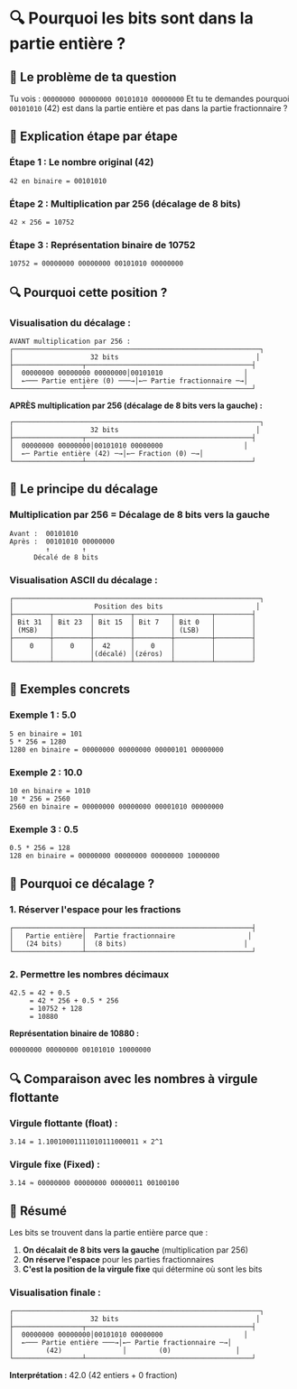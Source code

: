 # 🔍 Pourquoi les bits sont dans la partie entière ?

## 🎯 Le problème de ta question

Tu vois : `00000000 00000000 00101010 00000000`
Et tu te demandes pourquoi `00101010` (42) est dans la partie entière et pas dans la partie fractionnaire ?

## 🧮 Explication étape par étape

### Étape 1 : Le nombre original (42)
```
42 en binaire = 00101010
```

### Étape 2 : Multiplication par 256 (décalage de 8 bits)
```
42 × 256 = 10752
```

### Étape 3 : Représentation binaire de 10752
```
10752 = 00000000 00000000 00101010 00000000
```

## 🔍 Pourquoi cette position ?

### Visualisation du décalage :

```
AVANT multiplication par 256 :
┌─────────────────────────────────────────────────────────────┐
│                   32 bits                                  │
├─────────────────┬─────────────────────────────────────────┤
│  00000000 00000000 00000000│00101010                    │
│  ←─── Partie entière (0) ───→│←─ Partie fractionnaire ─→│
└─────────────────┴─────────────────────────────────────────┘
```

**APRÈS multiplication par 256 (décalage de 8 bits vers la gauche) :**
```
┌─────────────────────────────────────────────────────────────┐
│                   32 bits                                  │
├─────────────────┬─────────────────────────────────────────┤
│  00000000 00000000│00101010 00000000                    │
│  ←─ Partie entière (42) ─→│←─ Fraction (0) ─→│
└─────────────────┴─────────────────────────────────────────┘
```

## 🎯 Le principe du décalage

### Multiplication par 256 = Décalage de 8 bits vers la gauche

```
Avant :  00101010
Après :  00101010 00000000
         ↑        ↑
      Décalé de 8 bits
```

### Visualisation ASCII du décalage :

```
┌─────────────────────────────────────────────────────────────┐
│                    Position des bits                       │
├─────────┬─────────┬─────────┬─────────┬─────────┬─────────┤
│ Bit 31  │ Bit 23  │ Bit 15  │ Bit 7   │ Bit 0   │         │
│ (MSB)   │         │         │         │ (LSB)   │         │
├─────────┼─────────┼─────────┼─────────┼─────────┼─────────┤
│    0    │    0    │  42     │    0    │         │         │
│         │         │(décalé) │(zéros)  │         │         │
└─────────┴─────────┴─────────┴─────────┴─────────┴─────────┘
```

## 🔧 Exemples concrets

### Exemple 1 : 5.0
```
5 en binaire = 101
5 * 256 = 1280
1280 en binaire = 00000000 00000000 00000101 00000000
```

### Exemple 2 : 10.0
```
10 en binaire = 1010
10 * 256 = 2560
2560 en binaire = 00000000 00000000 00001010 00000000
```

### Exemple 3 : 0.5
```
0.5 * 256 = 128
128 en binaire = 00000000 00000000 00000000 10000000
```

## 🎯 Pourquoi ce décalage ?

### 1. **Réserver l'espace pour les fractions**
```
┌─────────────────┬─────────────────────────────────────────┤
│   Partie entière│  Partie fractionnaire                  │
│   (24 bits)     │  (8 bits)                             │
└─────────────────┴─────────────────────────────────────────┘
```

### 2. **Permettre les nombres décimaux**
```
42.5 = 42 + 0.5
     = 42 * 256 + 0.5 * 256
     = 10752 + 128
     = 10880
```

**Représentation binaire de 10880 :**
```
00000000 00000000 00101010 10000000
```

## 🔍 Comparaison avec les nombres à virgule flottante

### Virgule flottante (float) :
```
3.14 = 1.10010001111010111000011 × 2^1
```

### Virgule fixe (Fixed) :
```
3.14 ≈ 00000000 00000000 00000011 00100100
```

## 🎯 Résumé

Les bits se trouvent dans la partie entière parce que :

1. **On décalait de 8 bits vers la gauche** (multiplication par 256)
2. **On réserve l'espace** pour les parties fractionnaires
3. **C'est la position de la virgule fixe** qui détermine où sont les bits

### Visualisation finale :

```
┌─────────────────────────────────────────────────────────────┐
│                   32 bits                                  │
├─────────────────┬─────────────────────────────────────────┤
│  00000000 00000000│00101010 00000000                    │
│  ←─── Partie entière ───→│←─ Partie fractionnaire ─→│
│        (42)               │        (0)                │
└─────────────────┴─────────────────────────────────────────┘
```

**Interprétation :** 42.0 (42 entiers + 0 fraction) 